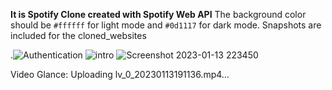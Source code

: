 **It is Spotify Clone created with Spotify Web API**
The background color should be `#ffffff` for light mode and `#0d1117` for dark mode.
Snapshots are included for the cloned_websites

.![Authentication](https://user-images.githubusercontent.com/111693417/212377567-b7c810cc-ad7d-412f-8029-bbf57239f01f.png)
![intro](https://user-images.githubusercontent.com/111693417/212377573-79bc4330-cfb4-4b21-9075-50cee2cbbfd0.png)
![Screenshot 2023-01-13 223450](https://user-images.githubusercontent.com/111693417/212377578-b9682921-f40f-4740-b4c6-52b738a4322a.png)

Video Glance:
Uploading lv_0_20230113191136.mp4…





